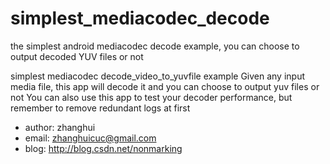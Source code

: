 # simplest_mediacodec_decode
the simplest android mediacodec decode example, you can choose to output decoded YUV files or not 

simplest mediacodec decode_video_to_yuvfile example
Given any input media file, this app will decode it and you can choose to output yuv files or not
You can also use this app to test your decoder performance, but remember to remove redundant logs at first

 * author: zhanghui
 * email: zhanghuicuc@gmail.com
 * blog: http://blog.csdn.net/nonmarking


